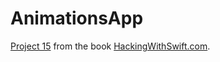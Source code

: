 # AnimationsApp

[Project 15](https://www.hackingwithswift.com/read/15) from the book
[HackingWithSwift.com](https://www.hackingwithswift.com).
